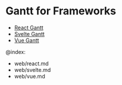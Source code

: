 Gantt for Frameworks
=====================

- [React Gantt](web/react.md)
- [Svelte Gantt](web/svelte.md)
- [Vue Gantt](web/vue.md)

@index:

- web/react.md
- web/svelte.md
- web/vue.md